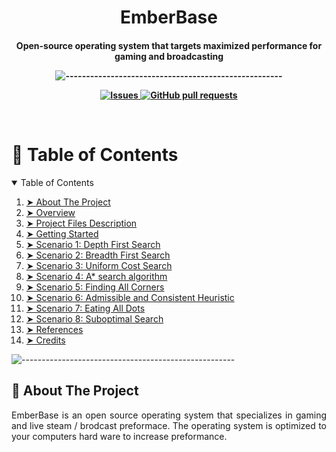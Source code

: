 <h1 align="center">EmberBase</h1>
<h4 align="center">Open-source operating system that targets maximized performance for gaming and broadcasting</h>

![-----------------------------------------------------](https://raw.githubusercontent.com/andreasbm/readme/master/assets/lines/rainbow.png)
  <p align="center">
    <a href="https://github.com/anuraghazra/github-readme-stats/actions">
    <a href="https://github.com//Emberbase/EmberBase/issues">
      <img alt="Issues" src="https://img.shields.io/github/issues/Emberbase/EmberBase?color=0088ff" />
    </a>
    <a href="https://github.com/Emberbase/EmberBase/pulls">
      <img alt="GitHub pull requests" src="https://img.shields.io/github/issues-pr/Emberbase/EmberBase?color=0088ff" />
    </a>
    </a>
  </p>
<br>
<h1>📖 Table of Contents</h1>
<details open="open">
  <summary>Table of Contents</summary>
  <ol>
    <li><a href="#about-the-project"> ➤ About The Project</a></li>
    <li><a href="#overview"> ➤ Overview</a></li>
    <li><a href="#project-files-description"> ➤ Project Files Description</a></li>
    <li><a href="#getting-started"> ➤ Getting Started</a></li>
    <li><a href="#scenario1"> ➤ Scenario 1: Depth First Search </a></li>
    <li><a href="#scenario2"> ➤ Scenario 2: Breadth First Search </a></li>
    <li><a href="#scenario3"> ➤ Scenario 3: Uniform Cost Search </a></li>
    <li><a href="#scenario4"> ➤ Scenario 4: A* search algorithm </a></li>
    <li><a href="#scenario5"> ➤ Scenario 5: Finding All Corners </a></li>
    <li><a href="#scenario6"> ➤ Scenario 6: Admissible and Consistent Heuristic </a></li>
    <li><a href="#scenario7"> ➤ Scenario 7: Eating All Dots </a></li>
    <li><a href="#scenario8"> ➤ Scenario 8: Suboptimal Search </a></li>
    <li><a href="#references"> ➤ References</a></li>
    <li><a href="#credits"> ➤ Credits</a></li>
  </ol>
</details>

![-----------------------------------------------------](https://raw.githubusercontent.com/andreasbm/readme/master/assets/lines/rainbow.png)

<!-- ABOUT THE PROJECT -->
<h2 id="about-the-project"> 📝 About The Project</h2>

<p align="justify"> 
  EmberBase is an open source operating system that specializes in gaming and live steam / brodcast preformace. The operating system is optimized to your computers hard ware to increase preformance.
</p>